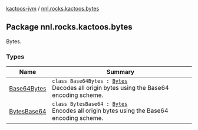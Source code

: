 [kactoos-jvm](../index.md) / [nnl.rocks.kactoos.bytes](./index.md)

## Package nnl.rocks.kactoos.bytes

Bytes.

### Types

| Name | Summary |
|---|---|
| [Base64Bytes](-base64-bytes/index.md) | `class Base64Bytes : `[`Bytes`](../nnl.rocks.kactoos/-bytes/index.md)<br>Decodes all origin bytes using the Base64 encoding scheme. |
| [BytesBase64](-bytes-base64/index.md) | `class BytesBase64 : `[`Bytes`](../nnl.rocks.kactoos/-bytes/index.md)<br>Encodes all origin bytes using the Base64 encoding scheme. |
